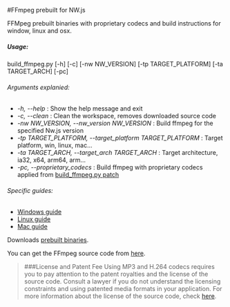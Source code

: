 #FFmpeg prebuilt for NW.js

FFMpeg prebuilt binaries with proprietary codecs and build instructions for window, linux and osx.

##### Usage:

build_ffmpeg.py [-h] [-c] [-nw NW_VERSION] [-tp TARGET_PLATFORM]
                       [-ta TARGET_ARCH] [-pc]
###### Arguments explanied:
-  *-h, --help* : Show the help message and exit
-  *-c, --clean* : Clean the workspace, removes downloaded source code
-  *-nw NW_VERSION, --nw_version NW_VERSION* : Build ffmpeg for the specified Nw.js version
-  *-tp TARGET_PLATFORM, --target_platform TARGET_PLATFORM* : Target platform, win, linux, mac...
-  *-ta TARGET_ARCH, --target_arch TARGET_ARCH* : Target architecture, ia32, x64, arm64, arm...
-  *-pc, --proprietary_codecs* : Build ffmpeg with proprietary codecs applied from  [build_ffmpeg.py patch](https://github.com/vzamanillo/nwjs-ffmpeg-prebuilt/blob/master/patch/build_ffmpeg_proprietary_codecs.patch#L17)

###### Specific guides:  

- [Windows guide](guides/build_windows.md)
- [Linux guide](guides/build_linux.md)
- [Mac guide](guides/build_mac.md)


Downloads [prebuilt binaries](https://github.com/vzamanillo/nwjs-ffmpeg-prebuilt/releases).

You can get the FFmpeg source code from [here](https://chromium.googlesource.com/chromium/third_party/ffmpeg).

>###License and Patent Fee
> Using MP3 and H.264 codecs requires you to pay attention to the patent royalties and the license of the source code. Consult a lawyer if you do not understand the licensing constraints and using patented media formats in your application. For more information about the license of the source code, check [here](https://chromium.googlesource.com/chromium/third_party/ffmpeg.git/+/master/CREDITS.chromium).
